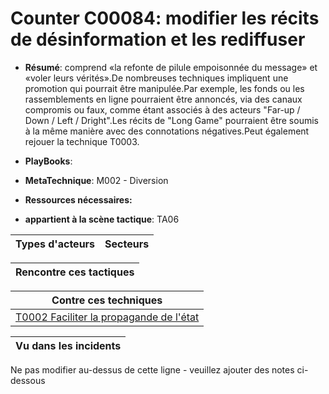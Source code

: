 # Counter C00084: modifier les récits de désinformation et les rediffuser

* **Résumé**: comprend «la refonte de pilule empoisonnée du message» et «voler leurs vérités».De nombreuses techniques impliquent une promotion qui pourrait être manipulée.Par exemple, les fonds ou les rassemblements en ligne pourraient être annoncés, via des canaux compromis ou faux, comme étant associés à des acteurs "Far-up / Down / Left / Dright".Les récits de "Long Game" pourraient être soumis à la même manière avec des connotations négatives.Peut également rejouer la technique T0003.

* **PlayBooks**:

* **MetaTechnique**: M002 - Diversion

* **Ressources nécessaires:**

* **appartient à la scène tactique**: TA06


|Types d'acteurs |Secteurs |
|----------- |------- |



|Rencontre ces tactiques |
|---------------------- |



|Contre ces techniques |
|------------------------- |
|[T0002 Faciliter la propagande de l'état](../../generated_pages/techniques/T0002.md) |



|Vu dans les incidents |
|----------------- |


Ne pas modifier au-dessus de cette ligne - veuillez ajouter des notes ci-dessous